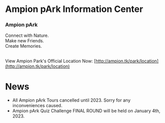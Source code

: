 # Ampion pArk Information Center

### Ampion pArk
Connect with Nature.<br>
Make new Friends.<br>
Create Memories.<br><br>

View Ampion Park's Official Location Now: [http://ampion.tk/park/location](http://ampion.tk/park/location)
<br>

# News
- All Ampion pArk Tours cancelled until 2023. Sorry for any inconveniences caused. 
- Ampion pArk Quiz Challenge FINAL ROUND will be held on January 4th, 2023.
